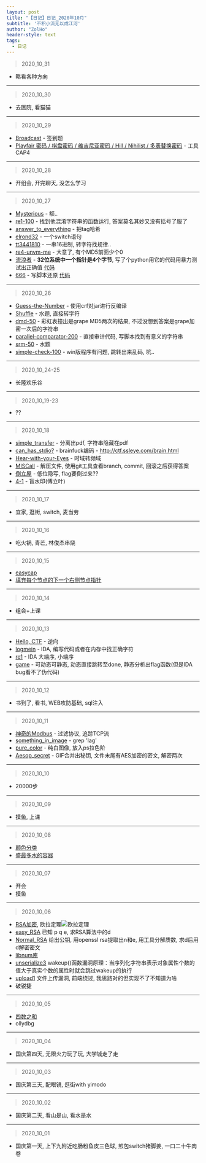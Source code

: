```yaml
---
layout: post
title: "【日记】日记_2020年10月"
subtitle: '不积小流无以成江河'
author: "ZolHo"
header-style: text
tags:
  - 日记
---
```


> 2020_10_31

- 略看各种方向

---

> 2020_10_30

- 去医院, 看猫猫

---

> 2020_10_29

- [Broadcast](https://adworld.xctf.org.cn/task/answer?type=crypto&number=5&grade=1&id=5522&page=1) - 签到题
- [Playfair 密码 / 棋盘密码 / 维吉尼亚密码 / Hill / Nihilist / 多表替换密码](https://ctf-wiki.github.io/ctf-wiki/crypto/classical/polyalphabetic-zh/) - 工具CAP4

---

> 2020_10_28

- 开组会, 开完聊天, 没怎么学习

---

> 2020_10_27

- [Mysterious](https://adworld.xctf.org.cn/task/answer?type=reverse&number=4&grade=1&id=5480&page=1) - 额..
- [re1-100](https://adworld.xctf.org.cn/task/answer?type=reverse&number=4&grade=1&id=4720&page=1) - 找到他混淆字符串的函数运行, 答案莫名其妙又没有括号了服了
- [answer_to_everything](https://adworld.xctf.org.cn/task/answer?type=reverse&number=4&grade=1&id=5511&page=1) - 把tag哈希
- [elrond32](https://adworld.xctf.org.cn/task/answer?type=reverse&number=4&grade=1&id=4750&page=1) - 一个switch语句
- [tt3441810](https://adworld.xctf.org.cn/task/answer?type=reverse&number=4&grade=1&id=4751&page=1) - 一串16进制, 转字符找规律..
- [re4-unvm-me](https://adworld.xctf.org.cn/task/answer?type=reverse&number=4&grade=1&id=5033&page=1) - 大意了, 有个MD5前面少个0
- [流浪者](https://adworld.xctf.org.cn/task/answer?type=reverse&number=4&grade=1&id=5570&page=2) - **32位系统中一个指针是4个字节**, 写了个python用它的代码用暴力测试出正确值 [代码](https://github.com/ZolHo/AlgoProgramming/blob/master/XCTF/%E6%B5%81%E6%B5%AA%E8%80%85.py)
- [666](https://adworld.xctf.org.cn/task/answer?type=reverse&number=4&grade=1&id=5573&page=2) - 写脚本还原 [代码](https://github.com/ZolHo/AlgoProgramming/blob/master/XCTF/666.py)

---

> 2020_10_26

- [Guess-the-Number](https://adworld.xctf.org.cn/task/answer?type=reverse&number=4&grade=1&id=4908&page=1) - 使用crf对jar进行反编译
- [Shuffle](https://adworld.xctf.org.cn/task/answer?type=reverse&number=4&grade=1&id=4942&page=1) - 水题, 直接转字符
- [dmd-50](https://adworld.xctf.org.cn/task/answer?type=reverse&number=4&grade=1&id=4959&page=1) - 彩虹表撞出是grape MD5两次的结果, 不过没想到答案是grape加密一次后的字符串
- [parallel-comparator-200](https://adworld.xctf.org.cn/task/answer?type=reverse&number=4&grade=1&id=4706&page=1) - 直接审计代码, 写脚本找到有意义的字符串
- [srm-50](https://adworld.xctf.org.cn/task/answer?type=reverse&number=4&grade=1&id=4963&page=1) - 水题
- [simple-check-100](https://adworld.xctf.org.cn/task/answer?type=reverse&number=4&grade=1&id=4709&page=1) - win版程序有问题, 跳转出来乱码, 坑..

---

> 2020_10_24-25

- 长隆欢乐谷

---

> 2020_10_19-23

- ??

---

> 2020_10_18

- [simple_transfer](https://adworld.xctf.org.cn/task/answer?type=misc&number=1&grade=1&id=4741&page=1) - 分离出pdf, 字符串隐藏在pdf
- [can_has_stdio?](https://adworld.xctf.org.cn/task/answer?type=misc&number=1&grade=1&id=4754&page=1) - brainfuck编码 - http://ctf.ssleye.com/brain.html
- [Hear-with-your-Eyes](https://adworld.xctf.org.cn/task/answer?type=misc&number=1&grade=1&id=4904&page=2) - 时域转频域
- [MISCall](https://adworld.xctf.org.cn/task/answer?type=misc&number=1&grade=1&id=4937&page=2) - 解压文件, 使用git工具查看branch, commit, 回滚之后获得答案
- [倒立屋](https://adworld.xctf.org.cn/task/answer?type=misc&number=1&grade=1&id=5494&page=2) - 低位隐写, flag要倒过来??
- [4-1](https://adworld.xctf.org.cn/task/answer?type=misc&number=1&grade=1&id=4842&page=2) - 盲水印(傅立叶)

---

> 2020_10_17

- 宜家, 逛街, switch, 麦当劳

---

> 2020_10_16

- 吃火锅, 青芒, 林俊杰串烧

---

> 2020_10_15

- [easycap](https://adworld.xctf.org.cn/task/answer?type=misc&number=1&grade=1&id=4872&page=1)
- [填充每个节点的下一个右侧节点指针](https://leetcode-cn.com/problems/populating-next-right-pointers-in-each-node/)

---

> 2020_10_14

- 组会+上课

---

> 2020_10_13

- [Hello, CTF](https://adworld.xctf.org.cn/task/answer?type=reverse&number=4&grade=0&id=5075&page=1) - 逆向
- [logmein](https://adworld.xctf.org.cn/task/answer?type=reverse&number=4&grade=0&id=5078&page=1) - IDA, 编写代码或者在内存中找正确字符
- [re1](https://adworld.xctf.org.cn/task/answer?type=reverse&number=4&grade=0&id=5073&page=1) - IDA 大端序, 小端序
- [game](https://adworld.xctf.org.cn/task/answer?type=reverse&number=4&grade=0&id=5074&page=1) - 可动态可静态, 动态直接跳转至done, 静态分析出flag函数(但是IDA bug看不了伪代码)

---

> 2020_10_12

- 书到了, 看书, WEB攻防基础, sql注入

---

> 2020_10_11

- [神奇的Modbus](https://adworld.xctf.org.cn/task/answer?type=misc&number=1&grade=1&id=4679&page=1) - 过滤协议, 追踪TCP流
- [something_in_image](https://adworld.xctf.org.cn/task/answer?type=misc&number=1&grade=1&id=5465&page=1) - grep 'lag'
- [pure_color](https://adworld.xctf.org.cn/task/answer?type=misc&number=1&grade=1&id=4705&page=1) - 纯白图像, 放入ps拉色阶
- [Aesop_secret](https://adworld.xctf.org.cn/task/answer?type=misc&number=1&grade=1&id=5492&page=1) - GIF合并出秘钥, 文件末尾有AES加密的密文, 解密两次

---

> 2020_10_10

- 20000步

---

> 2020_10_09

- 摸鱼, 上课

---

> 2020_10_08

- [颜色分类](https://leetcode-cn.com/problems/sort-colors/)
- [盛最多水的容器](https://leetcode-cn.com/problems/container-with-most-water/)

---

> 2020_10_07

- 开会
- 摸鱼

---

> 2020_10_06

- [RSA加密](http://www.ruanyifeng.com/blog/2013/06/rsa_algorithm_part_one.html), 欧拉定理![欧拉定理](http://chart.googleapis.com/chart?cht=tx&chl=a%5E%7B%5Cphi%28n%29%7D%5Cequiv%5C1%20%28mod%5C%20n%29&chs=60)
- [easy_RSA](https://adworld.xctf.org.cn/task/answer?type=crypto&number=5&grade=0&id=5114&page=1) 已知 p q e, 求RSA算法中的d
- [Normal_RSA](https://adworld.xctf.org.cn/task/answer?type=crypto&number=5&grade=0&id=5115&page=1) 给出公钥, 用openssl rsa提取出n和e, 用工具分解质数, 求d后用d解密密文
- [libnum库](https://github.com/hellman/libnum)
- [unserialize3](https://adworld.xctf.org.cn/task/answer?type=web&number=3&grade=1&id=4821&page=1) wakeup()函数漏洞原理：当序列化字符串表示对象属性个数的值大于真实个数的属性时就会跳过wakeup的执行
- [upload1](https://adworld.xctf.org.cn/task/answer?type=web&number=3&grade=1&id=4822&page=1) 文件上传漏洞, 前端绕过, 我思路对的但实现不了不知道为啥
- 破锐捷

---

> 2020_10_05

- [四数之和](https://leetcode-cn.com/problems/4sum/)
- ollydbg

---

> 2020_10_04

- 国庆第四天, 无限火力玩了玩, 大学城走了走

---

> 2020_10_03

- 国庆第三天, 配眼镜, 逛街with yimodo

---

> 2020_10_02

- 国庆第二天, 看山是山, 看水是水

---

> 2020_10_01

- 国庆第一天, 上下九附近吃肠粉鱼皮三色球, 煎包switch猪脚姜, 一口二十牛肉卷
